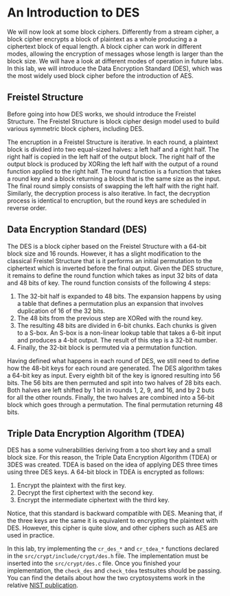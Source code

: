 # An Introduction to DES
We will now look at some block ciphers. Differently from a stream
cipher, a block cipher encrypts a block of plaintext as a whole
producing a a ciphertext block of equal length. A block cipher can
work in different modes, allowing the encryption of messages whose
length is larger than the block size. We will have a look at different
modes of operation in future labs. In this lab, we will introduce the
Data Encryption Standard (DES), which was the most widely used block
cipher before the introduction of AES.

## Freistel Structure
Before going into how DES works, we should introduce the Freistel
Structure.  The Freistel Structure is block cipher design model used
to build various symmetric block ciphers, including DES.

The encruption in a Freistel Structure is iterative. In each round, a
plaintext block is divided into two equal-sized halves: a left half
and a right half. The right half is copied in the left half of the
output block. The right half of the output block is produced by XORing
the left half with the output of a round function applied to the right
half. The round function is a function that takes a round key and a
block returning a block that is the same size as the input.  The final
round simply consists of swapping the left half with the right half.
Similarly, the decryption process is also iterative. In fact, the
decryption process is identical to encruption, but the round keys are
scheduled in reverse order.

## Data Encryption Standard (DES)
The DES is a block cipher based on the Freistel Structure with a
64-bit block size and 16 rounds. However, it has a slight modification
to the classical Freistel Structure that is it performs an initial
permutation to the ciphertext which is inverted before the final
output. Given the DES structure, it remains to define the round
function which takes as input 32 bits of data and 48 bits of key.  The
round function consists of the following 4 steps:

  1. The 32-bit half is expanded to 48 bits. The expansion happens by
  using a table that defines a permutation plus an expansion that
  involves duplication of 16 of the 32 bits.
  2. The 48 bits from the previous step are XORed with the round key.
  3. The resulting 48 bits are divided in 6-bit chunks. Each chunks is
  given to a S-box. An S-box is a non-linear lookup table that takes a
  6-bit input and produces a 4-bit output. The result of this step is
  a 32-bit number.
  4. Finally, the 32-bit block is permuted via a permutation function.


Having defined what happens in each round of DES, we still need to
define how the 48-bit keys for each round are generated. The DES
algorithm takes a 64-bit key as input. Every eighth bit of the key is
ignored resulting into 56 bits. The 56 bits are then permuted and spit
into two halves of 28 bits each. Both halves are left shifted by 1 bit
in rounds 1, 2, 9, and 16, and by 2 buts for all the other
rounds. Finally, the two halves are combined into a 56-bit block which
goes through a permutation.  The final permutation returning 48 bits.

## Triple Data Encryption Algorithm (TDEA)
DES has a some vulnerabilities deriving from a too short key and a
small block size. For this reason, the Triple Data Encryption
Algorithm (TDEA) or 3DES was created. TDEA is based on the idea of
applying DES three times using three DES keys. A 64-bit block in TDEA
is encrypted as follows:

  1. Encrypt the plaintext with the first key.
  2. Decrypt the first ciphertext with the second key.
  3. Encrypt the intermediate ciphertext with the third key.

Notice, that this standard is backward compatible with DES. Meaning
that, if the three keys are the same it is equivalent to encrypting
the plaintext with DES. However, this cipher is quite slow, and other
ciphers such as AES are used in practice.

In this lab, try implementing the `cr_des_*` and `cr_tdea_*` functions
declared in the `src/crypt/include/crypt/des.h` file.  The
implementation must be inserted into the `src/crypt/des.c` file.  Once
you finished your implementation, the `check_des` and `check_tdea`
testsuites should be passing. You can find the details about how the
two cryptosystems work in the relative [NIST
publication](https://csrc.nist.gov/files/pubs/fips/46-3/final/docs/fips46-3.pdf).
